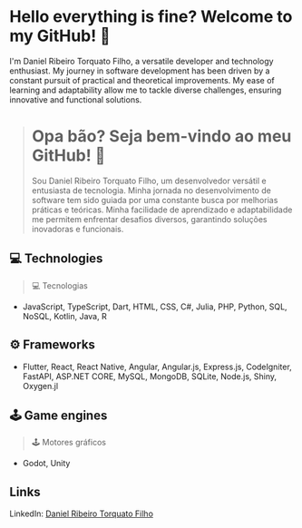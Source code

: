 # Hello everything is fine? Welcome to my GitHub! 🚀
 
I'm Daniel Ribeiro Torquato Filho, a versatile developer and technology enthusiast. My journey in software development has been driven by a constant pursuit of practical and theoretical improvements. My ease of learning and adaptability allow me to tackle diverse challenges, ensuring innovative and functional solutions.

> # Opa bão? Seja bem-vindo ao meu GitHub! 🚀
>
> Sou Daniel Ribeiro Torquato Filho, um desenvolvedor versátil e entusiasta de tecnologia. Minha jornada no desenvolvimento de software tem sido guiada por uma constante busca por melhorias práticas e teóricas. Minha facilidade de aprendizado e adaptabilidade me permitem enfrentar desafios diversos, garantindo soluções inovadoras e funcionais.

## 💻 Technologies
> 💻 Tecnologias

- JavaScript, TypeScript, Dart, HTML, CSS, C#, Julia, PHP, Python, SQL, NoSQL, Kotlin, Java, R

## ⚙️ Frameworks

- Flutter, React, React Native, Angular, Angular.js, Express.js, CodeIgniter, FastAPI, ASP.NET CORE, MySQL, MongoDB, SQLite, Node.js, Shiny, Oxygen.jl

## 🕹️ Game engines
> 🕹️ Motores gráficos

- Godot, Unity

## Links
LinkedIn: [Daniel Ribeiro Torquato Filho](https://www.linkedin.com/in/df-danielfilho/)
